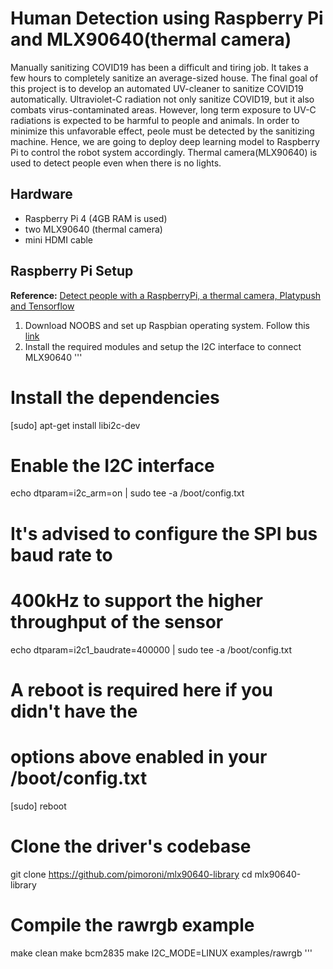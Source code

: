 # Human Detection using Raspberry Pi and MLX90640(thermal camera)

Manually sanitizing COVID19 has been a difficult and tiring job. It takes a few hours to completely sanitize an average-sized house. The final goal of this project is to develop
an automated UV-cleaner to sanitize COVID19 automatically. Ultraviolet-C radiation not only sanitize COVID19, but it also combats virus-contaminated areas. 
However, long term exposure to UV-C radiations is expected to be harmful to people and animals. In order to minimize this unfavorable effect, peole must be detected by 
the sanitizing machine. Hence, we are going to deploy deep learning model to Raspberry Pi to control the robot system accordingly. Thermal camera(MLX90640) is used to
detect people even when there is no lights.

## Hardware
- Raspberry Pi 4 (4GB RAM is used)
- two MLX90640 (thermal camera)
- mini HDMI cable

## Raspberry Pi Setup
**Reference:** [Detect people with a RaspberryPi, a thermal camera, Platypush and Tensorflow](https://blog.platypush.tech/article/Detect-people-with-a-RaspberryPi-a-thermal-camera-Platypush-and-a-pinch-of-machine-learning)

1. Download NOOBS and set up Raspbian operating system. Follow this [link](https://www.youtube.com/watch?v=BpJCAafw2qE&t=1055s)
2. Install the required modules and setup the I2C interface to connect MLX90640
'''
# Install the dependencies
[sudo] apt-get install libi2c-dev

# Enable the I2C interface
echo dtparam=i2c_arm=on | sudo tee -a /boot/config.txt

# It's advised to configure the SPI bus baud rate to
# 400kHz to support the higher throughput of the sensor
echo dtparam=i2c1_baudrate=400000 | sudo tee -a /boot/config.txt

# A reboot is required here if you didn't have the
# options above enabled in your /boot/config.txt
[sudo] reboot

# Clone the driver's codebase
git clone https://github.com/pimoroni/mlx90640-library
cd mlx90640-library

# Compile the rawrgb example
make clean
make bcm2835
make I2C_MODE=LINUX examples/rawrgb
'''

